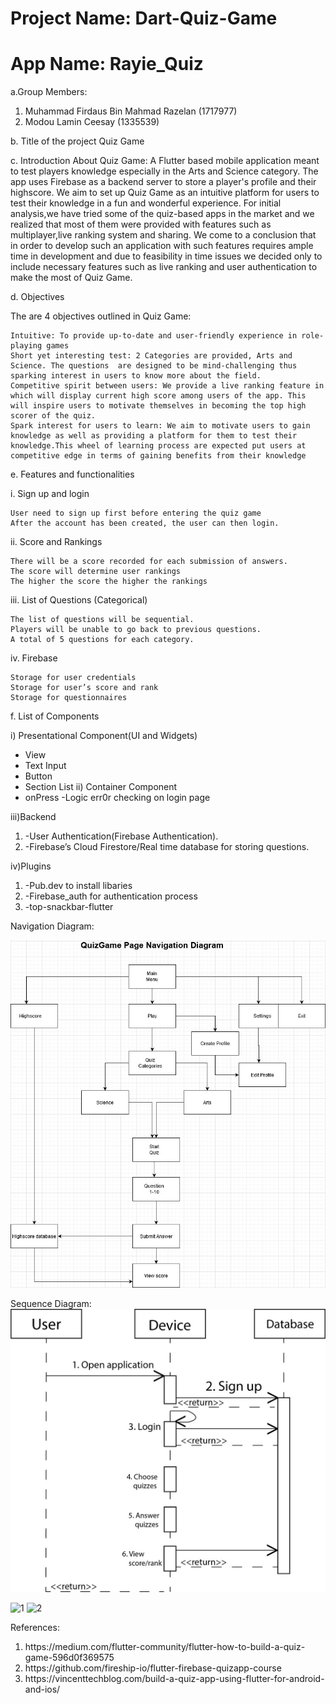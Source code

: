 # Project Name: Dart-Quiz-Game 
# App Name: Rayie_Quiz

a.Group Members:

<ol>
    <li>Muhammad Firdaus Bin Mahmad Razelan (1717977)</li>
    <li>Modou Lamin Ceesay (1335539)</li>
</ol> 


b. Title of the project
Quiz Game

c. Introduction
About Quiz Game: A Flutter based mobile application meant to test players knowledge especially in the Arts and Science category. The app uses Firebase as a backend server to store a player's profile and their highscore. We aim to set up Quiz Game as an intuitive platform for users to test their knowledge in a fun and wonderful experience. For initial analysis,we have tried some of the quiz-based apps in the market and we realized that most of them were provided with features such as multiplayer,live ranking system and sharing. We come to a conclusion that in order to develop such an application with such features requires ample time in development and due to feasibility in time issues we decided only to include necessary features such as live ranking and user authentication to make the most of Quiz Game.

d. Objectives

The are 4 objectives outlined in Quiz Game:

    Intuitive: To provide up-to-date and user-friendly experience in role-playing games
    Short yet interesting test: 2 Categories are provided, Arts and Science. The questions  are designed to be mind-challenging thus sparking interest in users to know more about the field.
    Competitive spirit between users: We provide a live ranking feature in which will display current high score among users of the app. This will inspire users to motivate themselves in becoming the top high scorer of the quiz.
    Spark interest for users to learn: We aim to motivate users to gain knowledge as well as providing a platform for them to test their knowledge.This wheel of learning process are expected put users at competitive edge in terms of gaining benefits from their knowledge

e. Features and functionalities

i. Sign up and login

    User need to sign up first before entering the quiz game
    After the account has been created, the user can then login.

ii. Score and Rankings

    There will be a score recorded for each submission of answers.
    The score will determine user rankings
    The higher the score the higher the rankings

iii. List of Questions (Categorical)

    The list of questions will be sequential.
    Players will be unable to go back to previous questions.
    A total of 5 questions for each category.

iv. Firebase

    Storage for user credentials
    Storage for user’s score and rank
    Storage for questionnaires

f. List of Components

i) Presentational Component(UI and Widgets)
- View
- Text Input
- Button
- Section List
ii) Container Component
- onPress
-Logic err0r checking on login page

iii)Backend
<ol>
    <li>-User Authentication(Firebase Authentication).</li>
    <li>-Firebase’s Cloud Firestore/Real time database for storing questions.</li>
</ol>



iv)Plugins
<ol>
<li>-Pub.dev to install libaries</li>
<li>-Firebase_auth for authentication process </li>
<li>-top-snackbar-flutter</li>
</ol> 


Navigation Diagram:

![alt text](https://github.com/edrazi90/Dart-Quiz-Game/blob/main/NavigationDiagram.jpg "Navigation Map")

Sequence Diagram:
![alt text](https://github.com/edrazi90/Dart-Quiz-Game/blob/main/SequenceDiagram.jpg "sequence")



![1](https://user-images.githubusercontent.com/48913242/104692539-20d22380-5743-11eb-9261-bf5b7f2627df.JPG)
![2](https://user-images.githubusercontent.com/48913242/104692546-23347d80-5743-11eb-9abd-59b5747eff30.JPG)





References:
<ol>
 <li>https://medium.com/flutter-community/flutter-how-to-build-a-quiz-game-596d0f369575</li>
<li>https://github.com/fireship-io/flutter-firebase-quizapp-course</li>
<li>https://vincenttechblog.com/build-a-quiz-app-using-flutter-for-android-and-ios/</li>
</ol>


